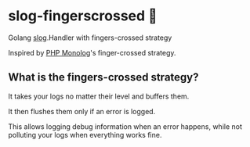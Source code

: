 # slog-fingerscrossed 🤞

Golang [slog](https://golang.google.cn/pkg/log/slog/).Handler with fingers-crossed strategy

Inspired by [PHP Monolog](https://seldaek.github.io/monolog/)'s finger-crossed strategy.

## What is the fingers-crossed strategy?

It takes your logs no matter their level and buffers them.

It then flushes them only if an error is logged.

This allows logging debug information when an error happens, while not polluting your logs when everything works fine.
